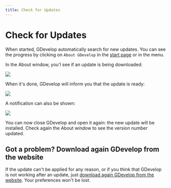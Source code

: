 ```yaml
---
title: Check for Updates
---
```

# Check for Updates

When started, GDevelop automatically search for new updates. You can see the progress by clicking on `About GDevelop` in the [start page](/gdevelop5/interface) or in the menu.

In the About window, you'l see if an update is being downloaded:

![](/gdevelop5/interface/update-being-downloaded.png)

When it's done, GDevelop will inform you that the update is ready:

![](/gdevelop5/interface/update-downloaded.png)

A notification can also be shown:

![](/gdevelop5/interface/update-notification-macos.png)

You can now close GDevelop and open it again: the new update will be installed. Check again the About window to see the version number updated.

## Got a problem? Download again GDevelop from the website

If the update can't be applied for any reason, or if you think that GDevelop is not working after an update, just [download again GDevelop from the website](https://gdevelop-app.com). Your preferences won't be lost.
